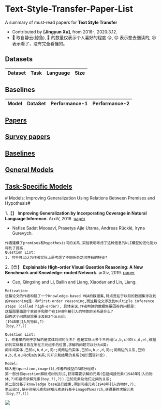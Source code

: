 # Text-Style-Transfer-Paper-List
A summary of must-read papers for **Text Style Transfer**

- Contributed by **[Jingyun Xu]**, from 2016-, 2020.3.12.
- :whale2: 取自静云(鲸鱼), :whale2: 的数量仅表示个人喜好的程度 :kissing_heart:, :heart_eyes: 表示想去细读的, :dizzy_face:表示看了，没有完全看懂的。

## Datasets

| Dataset                                          | Task                    | Language        | Size                           |
| ------------------------------------------------ | ----------------------- | --------------- | ------------------------------ |

## Baselines

| Model                                          | DataSet                    | Performance-1        | Performance-2                           |
| ------------------------------------------------ | ----------------------- | --------------- | ------------------------------ |

## [Papers](#papers)
## [Survey papers](#content)
## [Baselines](#content)      

## [General Models](#content)
## [Task-Specific Models](#content)

 \# Models: Improving Generalization Using Relations Between Premises and Hypothesis\#       

1.【】 <span id = "">**Improving Generalization by Incorporating Coverage in Natural Language Inference.**</span> ArxiV, 2019. [paper](https://arxiv.org/pdf/1909.08940.pdf)

   * Nafise Sadat Moosavi, Prasetya Ajie Utama, Andreas Rücklé, Iryna Gurevych.
```   
作者建模了premises和hypothesis间的关系,实验表明考虑了这种信息的NLI模型的泛化能力得到了提高.     
Question List:
1. 可不可以认为作者实际上是考虑了不同任务之间共有的特征?
```    

2.【:heart_eyes:】 <span id = "">**Explainable High-order Visual Question Reasoning: A New Benchmark and Knowledge-routed Network.**</span> arXiv, 2019. [paper](https://arxiv.org/pdf/1909.10128)

   * Cao, Qingxing and Li, Bailin and Liang, Xiaodan and Lin, Liang.

```   
Motivation:   
这篇论文的作者构建了一个Knowledge-based VQA的数据集,特点是在于以前的数据集涉及到的reasoning是一种first-order reasoning,而这篇论文涉及到multiple inference steps (called high-order), 具体来说,作者构建的数据集要回答的问题是:
这幅图里面那个男孩子和那个在1948年被引入的物体的关系是什么?
回答这个问题就需要涉及到2个三元组:
(1948年引入的物体,?)
(boy,??,?)    

Question List:    
1. 作者举的例子求解的是实体对间的关系? 但是实际上多个三元组(a,b,c)和(c,d,e),根据问的实体和关系在所在三元组中的位置,求解的问题可以分为4类:   
问中间实体,已知a,b,d,e,问c;问两边的实体,已知a,b,c,d,问e;问两边的关系,已知a,b,d,e,问c和a的关系;问开头和结尾的关系(知识图谱补全).
```

```   
Model:
输入是(question,image)对,作者的模型由3部分组成:   
第一部分将question解析成树的形式,获得需要求解的元素(包括间接元素(1948年引入的物体,?)和最终求解元素(boy,??,?)),已知元素及他们之间的关系;      
第二部分基于knowledge base进行搜索,得到间接元素(1948年引入的物体,?);
第三部分,基于间接元素和已知元素进行基于image的search,获得最终求解元素(boy,??,?))
```
![](https://github.com/LittleSummer114/Natural-Language-Inference-Paper-List/blob/master/images/Visual-1.PNG)
